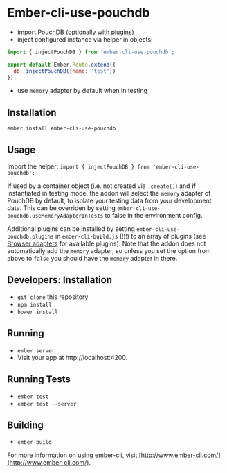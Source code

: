 # Ember-cli-use-pouchdb

- import PouchDB (optionally with plugins)
- inject configured instance via helper in objects:

```javascript
import { injectPouchDB } from 'ember-cli-use-pouchdb';

export default Ember.Route.extend({
  db: injectPouchDB({name: 'test'})
});
```

- use `memory` adapter by default when in testing

## Installation

`ember install ember-cli-use-pouchdb`

## Usage

Import the helper: `import { injectPouchDB } from 'ember-cli-use-pouchdb';`

**If** used by a container object (i.e. not created via `.create()`) and
**if** instantiated in testing mode, the addon will select the `memory` adapter
of PouchDB by default, to isolate your testing data from your development data.
This can be overriden by setting
`ember-cli-use-pouchdb.useMemoryAdapterInTests` to false in the environment config.

Additional plugins can be installed by setting `ember-cli-use-pouchdb.plugins`
in `ember-cli-build.js` (!!!) to an array of plugins (see [Browser
    adapters](http://pouchdb.com/adapters.html) for available plugins). Note
that the addon does not automatically add the `memory` adapter, so unless you
set the option from above to `false` you should have the `memory` adapter in
there.

## Developers: Installation

* `git clone` this repository
* `npm install`
* `bower install`

## Running

* `ember server`
* Visit your app at http://localhost:4200.

## Running Tests

* `ember test`
* `ember test --server`

## Building

* `ember build`

For more information on using ember-cli, visit [http://www.ember-cli.com/](http://www.ember-cli.com/).
